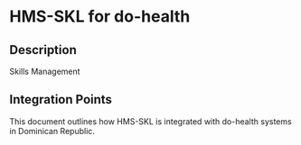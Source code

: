 # HMS-SKL for do-health

## Description

Skills Management

## Integration Points

This document outlines how HMS-SKL is integrated with do-health systems in Dominican Republic.
